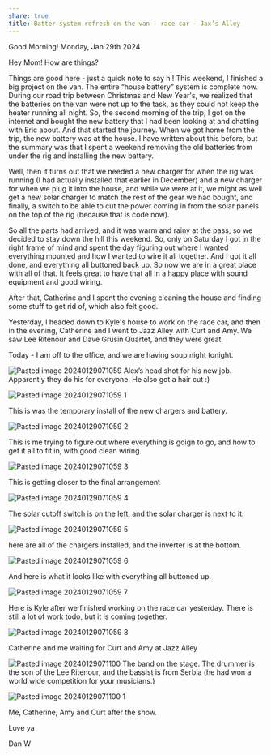 ```yaml
---
share: true
title: Batter system refresh on the van - race car - Jax’s Alley
---
```




Good Morning! Monday, Jan 29th 2024

Hey Mom! How are things?  

Things are good here - just a quick note to say hi! This weekend, I finished a big project on the van. The entire “house battery” system is complete now. During our road trip between Christmas and New Year's, we realized that the batteries on the van were not up to the task, as they could not keep the heater running all night. So, the second morning of the trip, I got on the internet and bought the new battery that I had been looking at and chatting with Eric about. And that started the journey. When we got home from the trip, the new battery was at the house. I have written about this before, but the summary was that I spent a weekend removing the old batteries from under the rig and installing the new battery. 

  

Well, then it turns out that we needed a new charger for when the rig was running (I had actually installed that earlier in December) and a new charger for when we plug it into the house, and while we were at it, we might as well get a new solar charger to match the rest of the gear we had bought, and finally, a switch to be able to cut the power coming in from the solar panels on the top of the rig (because that is code now). 

  

So all the parts had arrived, and it was warm and rainy at the pass, so we decided to stay down the hill this weekend. So, only on Saturday I got in the right frame of mind and spent the day figuring out where I wanted everything mounted and how I wanted to wire it all together. And I got it all done, and everything all buttoned back up. So now we are in a great place with all of that. It feels great to have that all in a happy place with sound equipment and good wiring.

  

After that, Catherine and I spent the evening cleaning the house and finding some stuff to get rid of, which also felt good.

  

Yesterday, I headed down to Kyle's house to work on the race car, and then in the evening, Catherine and I went to Jazz Alley with Curt and Amy. We saw Lee Ritenour and Dave Grusin Quartet, and they were great.

  

Today - I am off to the office, and we are having soup night tonight.

  ![Pasted image 20240129071059](../attachments/Pasted%20image%2020240129071059.jpg)
Alex’s head shot for his new job.   Apparently they do his for everyone.  He also got a hair cut :) 


![Pasted image 20240129071059 1](../attachments/Pasted%20image%2020240129071059%201.jpg)

This is was the temporary install of the new chargers and battery.


![Pasted image 20240129071059 2](../attachments/Pasted%20image%2020240129071059%202.jpg)

This is me trying to figure out where everything is goign to go, and how to get it all to fit in, with good clean wiring.

![Pasted image 20240129071059 3](../attachments/Pasted%20image%2020240129071059%203.jpg)

This is getting closer to the final arrangement


![Pasted image 20240129071059 4](../attachments/Pasted%20image%2020240129071059%204.jpg)


The solar cutoff switch is on the left, and the solar charger is next to it.

![Pasted image 20240129071059 5](../attachments/Pasted%20image%2020240129071059%205.jpg)

here are all of the chargers installed, and the inverter is at the bottom.



![Pasted image 20240129071059 6](../attachments/Pasted%20image%2020240129071059%206.jpg)

And here is what it looks like with everything all buttoned up.


![Pasted image 20240129071059 7](../attachments/Pasted%20image%2020240129071059%207.jpg)


Here is Kyle after we finished working on the race car yesterday.  There is still a lot of work todo, but it is coming together.

![Pasted image 20240129071059 8](../attachments/Pasted%20image%2020240129071059%208.jpg)

Catherine and me waiting for Curt and Amy at Jazz Alley


![Pasted image 20240129071100](../attachments/Pasted%20image%2020240129071100.jpg)
The band on the stage.  The drummer is the son of the Lee Ritenour, and the bassist is from Serbia (he had won a world wide competition for your musicians.)


![Pasted image 20240129071100 1](../attachments/Pasted%20image%2020240129071100%201.jpg)

Me, Catherine, Amy and Curt after the show.

Love ya

Dan W